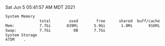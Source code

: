 Sat Jun  5 05:41:57 AM MDT 2021
```bash
System Memory
               total        used        free      shared  buff/cache   available
Mem:           7.7Gi       839Mi       5.9Gi       1.0Mi       916Mi       6.5Gi
Swap:          7.7Gi          0B       7.7Gi
System Storage
475M	.
```
